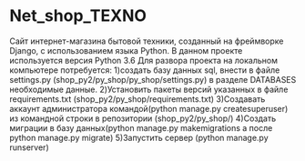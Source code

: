 # Net_shop_TEXNO
Сайт интернет-магазина бытовой техники, cозданный на фреймворке Django, с использованием языка Python.
В данном проекте используется версия Python 3.6
Для развора проекта на локальном компьютере потребуется:
1)создать базу данных sql, внести в файле settings.py (shop_py2/py_shop/py_shop/settings.py)
в разделе DATABASES необходимые данные.
2)Установить пакеты версий указанных в файле  requirements.txt (shop_py2/py_shop/requirements.txt)
3)Cоздавать аккаунт администратора командой(python manage.py createsuperuser) 
из командной строки в репозитории (shop_py2/py_shop/)
4)Создать миграции в базу данных(python manage.py makemigrations а после python manage.py migrate)
5)Запустить сервер (python manage.py runserver)
